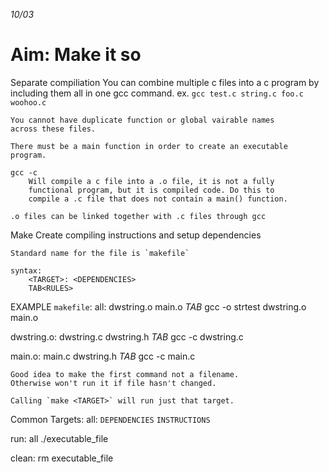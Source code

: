 _10/03_

# Aim: Make it so

Separate compiliation
    You can combine multiple c files into a c program by including them
    all in one gcc command.
        ex.
            `gcc test.c string.c foo.c woohoo.c`

    You cannot have duplicate function or global vairable names
    across these files.

    There must be a main function in order to create an executable program.

    gcc -c
        Will compile a c file into a .o file, it is not a fully
        functional program, but it is compiled code. Do this to
        compile a .c file that does not contain a main() function.

    .o files can be linked together with .c files through gcc

Make
    Create compiling instructions and setup dependencies

    Standard name for the file is `makefile`

    syntax:
        <TARGET>: <DEPENDENCIES>
        TAB<RULES>

EXAMPLE `makefile`:
all: dwstring.o main.o
_TAB_ gcc -o strtest dwstring.o main.o

dwstring.o: dwstring.c dwstring.h
_TAB_ gcc -c dwstring.c

main.o: main.c dwstring.h
_TAB_ gcc -c main.c

    Good idea to make the first command not a filename.
    Otherwise won't run it if file hasn't changed.

    Calling `make <TARGET>` will run just that target.

Common Targets:
all: `DEPENDENCIES`
    `INSTRUCTIONS`

run: all
    ./executable_file

clean:
    rm executable_file
